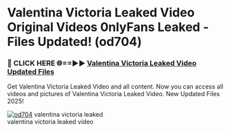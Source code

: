 # Valentina Victoria Leaked Video Original Videos 0nlyFans Leaked - Files Updated! (od704)

<h3>🔴 CLICK HERE 🌐==►► <a href="https://tinyurl.com/ms9xzufz" rel="nofollow">Valentina Victoria Leaked Video Updated Files</a></h3>

Get Valentina Victoria Leaked Video and all content. Now you can access all videos and pictures of Valentina Victoria Leaked Video. New Updated Files 2025!

[![od704](https://i.imgur.com/ppqm5kG.gif)](https://tinyurl.com/ms9xzufz)
valentina victoria leaked<br>
valentina victoria leaked video